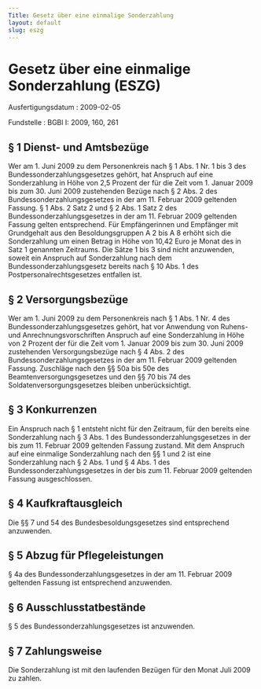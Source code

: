 ```yaml
---
Title: Gesetz über eine einmalige Sonderzahlung
layout: default
slug: eszg
---
```


# Gesetz über eine einmalige Sonderzahlung (ESZG)

Ausfertigungsdatum
:   2009-02-05

Fundstelle
:   BGBl I: 2009, 160, 261


## § 1 Dienst- und Amtsbezüge

Wer am 1. Juni 2009 zu dem Personenkreis nach § 1 Abs. 1 Nr. 1 bis 3
des Bundessonderzahlungsgesetzes gehört, hat Anspruch auf eine
Sonderzahlung in Höhe von 2,5 Prozent der für die Zeit vom 1. Januar
2009 bis zum 30. Juni 2009 zustehenden Bezüge nach § 2 Abs. 2 des
Bundessonderzahlungsgesetzes in der am 11. Februar 2009 geltenden
Fassung. § 1 Abs. 2 Satz 2 und § 2 Abs. 1 Satz 2 des
Bundessonderzahlungsgesetzes in der am 11. Februar 2009 geltenden
Fassung gelten entsprechend. Für Empfängerinnen und Empfänger mit
Grundgehalt aus den Besoldungsgruppen A 2 bis A 8 erhöht sich die
Sonderzahlung um einen Betrag in Höhe von 10,42 Euro je Monat des in
Satz 1 genannten Zeitraums. Die Sätze 1 bis 3 sind nicht anzuwenden,
soweit ein Anspruch auf Sonderzahlung nach dem
Bundessonderzahlungsgesetz bereits nach § 10 Abs. 1 des
Postpersonalrechtsgesetzes entfallen ist.


## § 2 Versorgungsbezüge

Wer am 1. Juni 2009 zu dem Personenkreis nach § 1 Abs. 1 Nr. 4 des
Bundessonderzahlungsgesetzes gehört, hat vor Anwendung von Ruhens- und
Anrechnungsvorschriften Anspruch auf eine Sonderzahlung in Höhe von 2
Prozent der für die Zeit vom 1. Januar 2009 bis zum 30. Juni 2009
zustehenden Versorgungsbezüge nach § 4 Abs. 2 des
Bundessonderzahlungsgesetzes in der am 11. Februar 2009 geltenden
Fassung. Zuschläge nach den §§ 50a bis 50e des
Beamtenversorgungsgesetzes und den §§ 70 bis 74 des
Soldatenversorgungsgesetzes bleiben unberücksichtigt.


## § 3 Konkurrenzen

Ein Anspruch nach § 1 entsteht nicht für den Zeitraum, für den bereits
eine Sonderzahlung nach § 3 Abs. 1 des Bundessonderzahlungsgesetzes in
der bis zum 11. Februar 2009 geltenden Fassung zustand. Mit dem
Anspruch auf eine einmalige Sonderzahlung nach den §§ 1 und 2 ist eine
Sonderzahlung nach § 2 Abs. 1 und § 4 Abs. 1 des
Bundessonderzahlungsgesetzes in der bis zum 11. Februar 2009 geltenden
Fassung ausgeschlossen.


## § 4 Kaufkraftausgleich

Die §§ 7 und 54 des Bundesbesoldungsgesetzes sind entsprechend
anzuwenden.


## § 5 Abzug für Pflegeleistungen

§ 4a des Bundessonderzahlungsgesetzes in der am 11. Februar 2009
geltenden Fassung ist entsprechend anzuwenden.


## § 6 Ausschlusstatbestände

§ 5 des Bundessonderzahlungsgesetzes ist anzuwenden.


## § 7 Zahlungsweise

Die Sonderzahlung ist mit den laufenden Bezügen für den Monat Juli
2009 zu zahlen.

